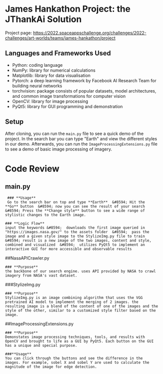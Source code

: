 # James Hankathon Project: the JThankAi Solution
 Project page: https://2022.spaceappschallenge.org/challenges/2022-challenges/art-worlds/teams/james-hankathon/project
## Languages and Frameworks Used 
  * Python: coding language
  * NumPy: library for numerical calculations
  * Matplotlib: library for data visualisation
  * Pytorch: a deep learning framework by Facebook AI Research Team for building neural networks
  * torchvision: package consists of popular datasets, model architectures, and common image transformations for computer vision
  * OpenCV: library for image processing
  * PyQt5: library for GUI programming and demonstration

## Setup
  After cloning, you can run the `main.py` file to see a quick demo of the project. In the search bar you can type "Earth" and view the different styles in our demo. Afterwards, you can run the `ImageProcessingExtensions.py` file to see a demo of basic image processing of imagery. 


# Code Review

  ## main.py
     ### **Usage**
     Go to the search bar on top and type **Earth**  &#8594; Hit the **Go** button  &#8594; now you can see the result of your search  &#8594; Press the **Change style** button to see a wide range of stylistic changes to the Earth image. 

    ### **Logic Flow**
    input the keywords &#8594;  downloads the first image queried in "https://images.nasa.gov/" to the assets folder  &#8594;  pass the image and a given style image to the StylizeImg.py file to train &#8594; result is a new image of the two images, content and style, combined and visualized  &#8594;  utilizes PyQt5 to implement an interactive GUI for more accessible and observable results


  ##NasaAPICrawler.py

    ### **Purpose**
    the backbone of our search engine. uses API provided by NASA to crawl imagery from NASA's vast dataset.  


  ###StylizeImg.py

    ### **Purpose**
    StylizeImg.py is an image combining algorithm that uses the VGG pretrained AI model to implement the merging of 2 images. the resulting image is a blend of the content of one of the images and the style of the other, similar to a customized style filter based on the image. 

  ##ImageProcessingExtensions.py

    ### **Purpose**
    Demonstates image processing techniques, tools, and results with OpenCV and brought to life as a GUI by PyQt5. Each button on the GUI has a unique and special purpose. 

    ###**Usage**
    You can click through the buttons and see the difference in the images. For example, sobel X and sobel Y are used to calculate the magnitude of the image for edge detection. 


 
